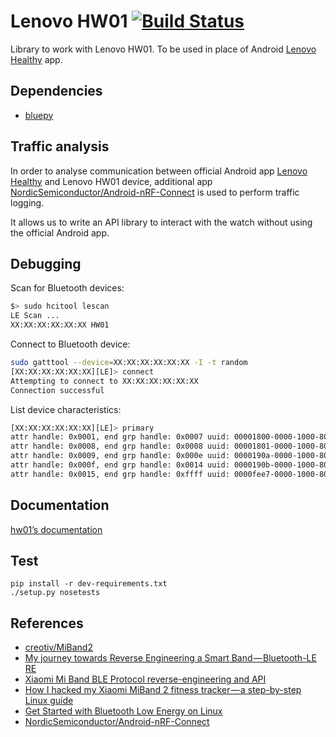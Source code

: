 # Lenovo HW01 [![Build Status](https://travis-ci.org/nabilbendafi/HW01.svg?branch=master)](https://travis-ci.org/nabilbendafi/HW01)

Library to work with Lenovo HW01. To be used in place of Android [Lenovo Healthy](https://play.google.com/store/apps/details?id=com.lenovohw.base.framework) app.

## Dependencies

 - [bluepy](https://github.com/IanHarvey/bluepy)


## Traffic analysis

In order to analyse communication between official Android app [Lenovo Healthy](https://play.google.com/store/apps/details?id=com.lenovohw.base.framework&hl=en_US) and Lenovo HW01 device, additional app [NordicSemiconductor/Android-nRF-Connect](https://github.com/NordicSemiconductor/Android-nRF-Connect) is used to perform traffic logging.

It allows us to write an API library to interact with the watch without using the official Android app.

## Debugging

Scan for Bluetooth devices:
```bash
$> sudo hcitool lescan
LE Scan ...
XX:XX:XX:XX:XX:XX HW01
```

Connect to Bluetooth device:

```bash
sudo gatttool --device=XX:XX:XX:XX:XX:XX -I -t random
[XX:XX:XX:XX:XX:XX][LE]> connect
Attempting to connect to XX:XX:XX:XX:XX:XX
Connection successful
```

List device characteristics:
```bash
[XX:XX:XX:XX:XX:XX][LE]> primary
attr handle: 0x0001, end grp handle: 0x0007 uuid: 00001800-0000-1000-8000-00805f9b34fb
attr handle: 0x0008, end grp handle: 0x0008 uuid: 00001801-0000-1000-8000-00805f9b34fb
attr handle: 0x0009, end grp handle: 0x000e uuid: 0000190a-0000-1000-8000-00805f9b34fb
attr handle: 0x000f, end grp handle: 0x0014 uuid: 0000190b-0000-1000-8000-00805f9b34fb
attr handle: 0x0015, end grp handle: 0xffff uuid: 0000fee7-0000-1000-8000-00805f9b34fb
```

## Documentation

[hw01’s documentation](https://nabilbendafi.github.io/HW01/index.html)

## Test

```
pip install -r dev-requirements.txt
./setup.py nosetests
```

## References

 - [creotiv/MiBand2](https://github.com/creotiv/MiBand2)
 - [My journey towards Reverse Engineering a Smart Band — Bluetooth-LE RE](https://medium.com/@arunmag/my-journey-towards-reverse-engineering-a-smart-band-bluetooth-le-re-d1dea00e4de2)
 - [Xiaomi Mi Band BLE Protocol reverse-engineering and API](http://androiders-newbie.blogspot.com/2014/12/xiaomi-mi-band-ble-protocol-reverse.html)
 - [How I hacked my Xiaomi MiBand 2 fitness tracker — a step-by-step Linux guide](https://medium.com/machine-learning-world/how-i-hacked-xiaomi-miband-2-to-control-it-from-linux-a5bd2f36d3ad)
 - [Get Started with Bluetooth Low Energy on Linux](https://www.jaredwolff.com/blog/get-started-with-bluetooth-low-energy/)
 - [NordicSemiconductor/Android-nRF-Connect](https://github.com/NordicSemiconductor/Android-nRF-Connect)
